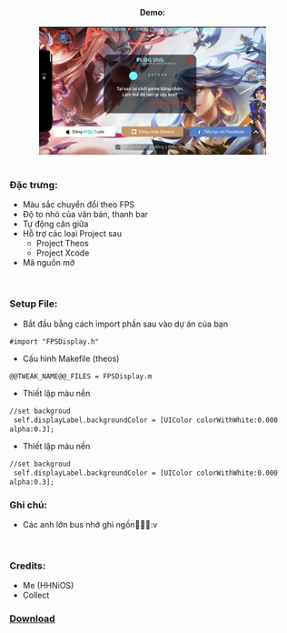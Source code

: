 <div style="text-align: center;">
<b>Demo:</b><br><br>

<img style="width: 400px" src="https://github.com/WeansHHN/iGG-By-HHNiOS/blob/main/photo_2023-05-16_15-32-42.jpg?raw=true">
</div>

<br>

### Đặc trưng:
* Màu sắc chuyển đổi theo FPS
* Độ to nhỏ của văn bản, thanh bar
* Tự động căn giữa
* Hỗ trợ các loại Project sau
  * Project Theos
  * Project Xcode
* Mã nguồn mở

<br>


### Setup File:
* Bắt đầu bằng cách import phần sau vào dự án của bạn

```obj-c
#import "FPSDisplay.h"
```
* Cấu hình Makefile (theos)

```obj-c
@@TWEAK_NAME@@_FILES = FPSDisplay.m
```
* Thiết lập màu nền

```obj-c
//set backgroud
 self.displayLabel.backgroundColor = [UIColor colorWithWhite:0.000 alpha:0.3];
```
* Thiết lập màu nền

```obj-c
//set backgroud
 self.displayLabel.backgroundColor = [UIColor colorWithWhite:0.000 alpha:0.3];
```

### Ghi chú:
* Các anh lớn bus nhớ ghi ngồn🥑🕵️‍♀️:v
<br>

### Credits:
* Me (HHNiOS)
* Collect
  <br>
### [Download](https://github.com/WeansHHN/iGG-By-HHNiOS/releases/tag/HHN)
<br>
<br>
